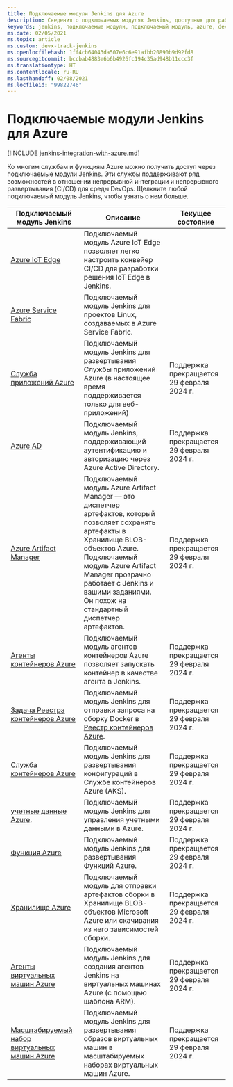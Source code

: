 ```yaml
---
title: Подключаемые модули Jenkins для Azure
description: Сведения о подключаемых модулях Jenkins, доступных для работы с Azure
keywords: jenkins, подключаемые модули, подключаемый модуль, azure, devops
ms.date: 02/05/2021
ms.topic: article
ms.custom: devx-track-jenkins
ms.openlocfilehash: 1ff4cb64043da507e6c6e91afbb20890b9d92fd8
ms.sourcegitcommit: bccbab4883e6b6b4926fc194c35ad948b11ccc3f
ms.translationtype: HT
ms.contentlocale: ru-RU
ms.lasthandoff: 02/08/2021
ms.locfileid: "99822746"
---
```

# <a name="jenkins-plug-ins-for-azure"></a>Подключаемые модули Jenkins для Azure

[!INCLUDE [jenkins-integration-with-azure.md](includes/jenkins-integration-with-azure.md)]

Ко многим службам и функциям Azure можно получить доступ через подключаемые модули Jenkins. Эти службы поддерживают ряд возможностей в отношении непрерывной интеграции и непрерывного развертывания (CI/CD) для среды DevOps. Щелкните любой подключаемый модуль Jenkins, чтобы узнать о нем больше.

| Подключаемый модуль Jenkins <img width=500/>| Описание | Текущее состояние <img width=500/>|
|----------------|----------------|----------------|
| [Azure IoT Edge](https://plugins.jenkins.io/azure-iot-edge)                 | Подключаемый модуль Azure IoT Edge позволяет легко настроить конвейер CI/CD для разработки решения IoT Edge в Jenkins. | |
| [Azure Service Fabric](https://plugins.jenkins.io/service-fabric)           | Подключаемый модуль Jenkins для проектов Linux, создаваемых в Azure Service Fabric. | |
| [Служба приложений Azure](https://plugins.jenkins.io/azure-app-service)           | Подключаемый модуль Jenkins для развертывания Службы приложений Azure \(в настоящее время поддерживается только для веб-приложений\) | Поддержка прекращается 29 февраля 2024 г. |
| [Azure AD](https://plugins.jenkins.io/azure-ad)                             | Подключаемый модуль Jenkins, поддерживающий аутентификацию и авторизацию через Azure Active Directory. | Поддержка прекращается 29 февраля 2024 г. |  
| [Azure Artifact Manager](https://plugins.jenkins.io/azure-artifact-manager) | Подключаемый модуль Azure Artifact Manager — это диспетчер артефактов, который позволяет сохранять артефакты в Хранилище BLOB-объектов Azure. Подключаемый модуль Azure Artifact Manager прозрачно работает с Jenkins и вашими заданиями. Он похож на стандартный диспетчер артефактов. | Поддержка прекращается 29 февраля 2024 г. |  
| [Агенты контейнеров Azure](https://plugins.jenkins.io/azure-container-agents) | Подключаемый модуль агентов контейнеров Azure позволяет запускать контейнер в качестве агента в Jenkins. | Поддержка прекращается 29 февраля 2024 г. |  
| [Задача Реестра контейнеров Azure](https://plugins.jenkins.io/azure-container-registry-tasks)       | Подключаемый модуль Jenkins для отправки запроса на сборку Docker в [Реестр контейнеров Azure](/azure/container-registry/container-registry-tasks-overview). | Поддержка прекращается 29 февраля 2024 г. |
| [Служба контейнеров Azure](https://plugins.jenkins.io/azure-acs)             | Подключаемый модуль Jenkins для развертывания конфигураций в Службе контейнеров Azure (AKS). | Поддержка прекращается 29 февраля 2024 г. |  
| [учетные данные Azure](https://plugins.jenkins.io/azure-credentials).            | Подключаемый модуль Jenkins для управления учетными данными в Azure. | Поддержка прекращается 29 февраля 2024 г. |  
| [Функция Azure](https://plugins.jenkins.io/azure-function)                 | Подключаемый модуль Jenkins для развертывания Функций Azure. | Поддержка прекращается 29 февраля 2024 г. |  
| [Хранилище Azure](https://plugins.jenkins.io/windows-azure-storage)           | Подключаемый модуль для отправки артефактов сборки в Хранилище BLOB-объектов Microsoft Azure или скачивания из него зависимостей сборки. | Поддержка прекращается 29 февраля 2024 г. |
| [Агенты виртуальных машин Azure](https://plugins.jenkins.io/azure-vm-agents)               | Подключаемый модуль Jenkins для создания агентов Jenkins на виртуальных машинах Azure (с помощью шаблона ARM). | Поддержка прекращается 29 февраля 2024 г. |
| [Масштабируемый набор виртуальных машин Azure](https://plugins.jenkins.io/azure-vmss)    | Подключаемый модуль Jenkins для развертывания образов виртуальных машин в масштабируемых наборах виртуальных машин Azure. | Поддержка прекращается 29 февраля 2024 г. |
